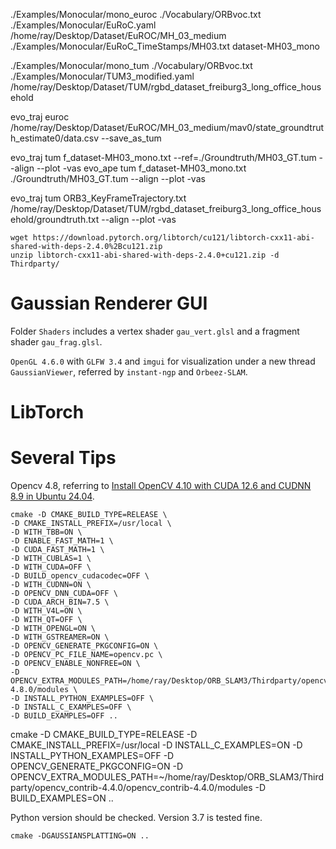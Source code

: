./Examples/Monocular/mono_euroc ./Vocabulary/ORBvoc.txt ./Examples/Monocular/EuRoC.yaml /home/ray/Desktop/Dataset/EuROC/MH_03_medium ./Examples/Monocular/EuRoC_TimeStamps/MH03.txt dataset-MH03_mono

./Examples/Monocular/mono_tum ./Vocabulary/ORBvoc.txt ./Examples/Monocular/TUM3_modified.yaml /home/ray/Desktop/Dataset/TUM/rgbd_dataset_freiburg3_long_office_household

evo_traj euroc /home/ray/Desktop/Dataset/EuROC/MH_03_medium/mav0/state_groundtruth_estimate0/data.csv --save_as_tum 

evo_traj tum f_dataset-MH03_mono.txt --ref=./Groundtruth/MH03_GT.tum --align --plot -vas
evo_ape tum f_dataset-MH03_mono.txt ./Groundtruth/MH03_GT.tum --align --plot -vas

evo_traj tum ORB3_KeyFrameTrajectory.txt /home/ray/Desktop/Dataset/TUM/rgbd_dataset_freiburg3_long_office_household/groundtruth.txt --align --plot -vas

```
wget https://download.pytorch.org/libtorch/cu121/libtorch-cxx11-abi-shared-with-deps-2.4.0%2Bcu121.zip
unzip libtorch-cxx11-abi-shared-with-deps-2.4.0+cu121.zip -d Thirdparty/
```

# Gaussian Renderer GUI

Folder `Shaders` includes a vertex shader `gau_vert.glsl` and a fragment shader `gau_frag.glsl`.

`OpenGL 4.6.0` with `GLFW 3.4` and `imgui` for visualization under a new thread `GaussianViewer`, referred by `instant-ngp` and `Orbeez-SLAM`.

# LibTorch

# Several Tips

Opencv 4.8, referring to [Install OpenCV 4.10 with CUDA 12.6 and CUDNN 8.9 in Ubuntu 24.04](https://gist.github.com/raulqf/f42c718a658cddc16f9df07ecc627be7).
```
cmake -D CMAKE_BUILD_TYPE=RELEASE \
-D CMAKE_INSTALL_PREFIX=/usr/local \
-D WITH_TBB=ON \
-D ENABLE_FAST_MATH=1 \
-D CUDA_FAST_MATH=1 \
-D WITH_CUBLAS=1 \
-D WITH_CUDA=OFF \
-D BUILD_opencv_cudacodec=OFF \
-D WITH_CUDNN=ON \
-D OPENCV_DNN_CUDA=OFF \
-D CUDA_ARCH_BIN=7.5 \
-D WITH_V4L=ON \
-D WITH_QT=OFF \
-D WITH_OPENGL=ON \
-D WITH_GSTREAMER=ON \
-D OPENCV_GENERATE_PKGCONFIG=ON \
-D OPENCV_PC_FILE_NAME=opencv.pc \
-D OPENCV_ENABLE_NONFREE=ON \
-D OPENCV_EXTRA_MODULES_PATH=/home/ray/Desktop/ORB_SLAM3/Thirdparty/opencv_contrib-4.8.0/modules \
-D INSTALL_PYTHON_EXAMPLES=OFF \
-D INSTALL_C_EXAMPLES=OFF \
-D BUILD_EXAMPLES=OFF ..
```

cmake -D CMAKE_BUILD_TYPE=RELEASE -D CMAKE_INSTALL_PREFIX=/usr/local -D INSTALL_C_EXAMPLES=ON -D INSTALL_PYTHON_EXAMPLES=OFF -D OPENCV_GENERATE_PKGCONFIG=ON -D OPENCV_EXTRA_MODULES_PATH=~/home/ray/Desktop/ORB_SLAM3/Thirdparty/opencv_contrib-4.4.0/opencv_contrib-4.4.0/modules -D BUILD_EXAMPLES=ON ..

Python version should be checked. Version 3.7 is tested fine.

```
cmake -DGAUSSIANSPLATTING=ON ..
```

